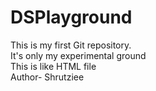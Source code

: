 # DSPlayground
This is my first Git repository. <br>
It's only my experimental ground <br>
This is like HTML file <br>
Author- Shrutziee
